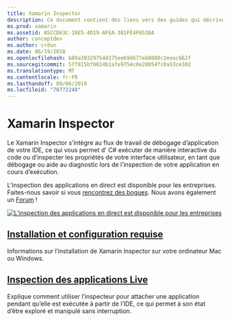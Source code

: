 ```yaml
---
title: Xamarin Inspector
description: Ce document contient des liens vers des guides qui décrivent comment installer et utiliser le Xamarin Inspector pour explorer et déboguer des applications.
ms.prod: xamarin
ms.assetid: A5CCD63C-18E5-4D19-AFEA-301FE4F8538A
author: conceptdev
ms.author: crdun
ms.date: 06/19/2018
ms.openlocfilehash: b89a39329754d375ee69d677eb8088c2eeac662f
ms.sourcegitcommit: 57f815bf0024b1afe9754c0e28054fc0a53ce302
ms.translationtype: MT
ms.contentlocale: fr-FR
ms.lasthandoff: 09/06/2019
ms.locfileid: "70772248"
---
```

# <a name="xamarin-inspector"></a>Xamarin Inspector

Le Xamarin Inspector s’intègre au flux de travail de débogage d’application de votre IDE, ce qui vous permet d' C# exécuter de manière interactive du code ou d’inspecter les propriétés de votre interface utilisateur, en tant que débogage ou aide au diagnostic lors de l’inspection de votre application en cours d’exécution.

L’inspection des applications en direct est disponible pour les entreprises. Faites-nous savoir si vous [rencontrez des bogues](~/tools/inspector/install.md#reporting-bugs). Nous avons également un [Forum](https://forums.xamarin.com/categories/inspector) !

[![](images/interactive-1.0.0-bike-inspect-3d-small.png "L’inspection des applications en direct est disponible pour les entreprises")](images/interactive-1.0.0-bike-inspect-3d.png#lightbox)

## <a name="installation-and-requirementstoolsinspectorinstallmd"></a>[Installation et configuration requise](~/tools/inspector/install.md)

Informations sur l’installation de Xamarin Inspector sur votre ordinateur Mac ou Windows.

## <a name="inspecting-live-applicationstoolsinspectorinspectmd"></a>[Inspection des applications Live](~/tools/inspector/inspect.md)

Explique comment utiliser l’inspecteur pour attacher une application pendant qu’elle est exécutée à partir de l’IDE, ce qui permet à son état d’être exploré et manipulé sans interruption.
